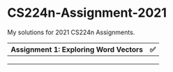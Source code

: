 # CS224n-Assignment-2021
My solutions for 2021 CS224n Assignments.

| Assignment 1: Exploring Word Vectors | ✅    |
| :----------------------------------- | ---- |
|                                      |      |
|                                      |      |
|                                      |      |
